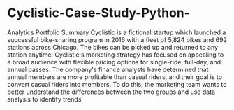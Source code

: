 # Cyclistic-Case-Study-Python-
Analytics Portfolio
Summary
Cyclistic is a fictional startup which launched a successful bike-sharing program in 2016 with a fleet of 5,824 bikes and 692 stations across Chicago. The bikes can be picked up and returned to any station anytime. Cyclistic's marketing strategy has focused on appealing to a broad audience with flexible pricing options for single-ride, full-day, and annual passes. The company's finance analysts have determined that annual members are more profitable than casual riders, and their goal is to convert casual riders into members. To do this, the marketing team wants to better understand the differences between the two groups and use data analysis to identify trends
